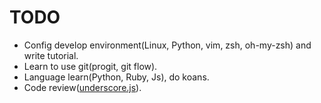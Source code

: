 TODO
====
* Config develop environment(Linux, Python, vim, zsh, oh-my-zsh) and write tutorial.
* Learn to use git(progit, git flow).
* Language learn(Python, Ruby, Js), do koans.
* Code review([underscore.js](http://underscorejs.org/)).


